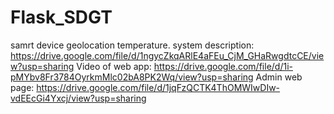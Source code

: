 # Flask_SDGT
samrt device geolocation temperature.
system description: https://drive.google.com/file/d/1ngycZkqARlE4aFEu_CjM_GHaRwgdtcCE/view?usp=sharing
Video of web app: https://drive.google.com/file/d/1i-pMYbv8Fr3784OyrkmMlc02bA8PK2Wq/view?usp=sharing
Admin web page: https://drive.google.com/file/d/1jqFzQCTK4ThOMWIwDIw-vdEEcGi4Yxcj/view?usp=sharing
